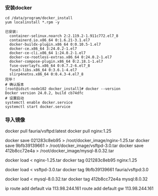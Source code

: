 ### 安装docker
```shell
cd /data/program/docker_install
yum localinstall *.rpm -y

已安装:
  container-selinux.noarch 2:2.119.2-1.911c772.el7_8
  containerd.io.x86_64 0:1.6.21-3.1.el7
  docker-buildx-plugin.x86_64 0:0.10.5-1.el7
  docker-ce.x86_64 3:24.0.2-1.el7
  docker-ce-cli.x86_64 1:24.0.2-1.el7
  docker-ce-rootless-extras.x86_64 0:24.0.2-1.el7
  docker-compose-plugin.x86_64 0:2.18.1-1.el7
  fuse-overlayfs.x86_64 0:0.7.2-6.el7_8
  fuse3-libs.x86_64 0:3.6.1-4.el7
  slirp4netns.x86_64 0:0.4.3-4.el7_8
完毕！
# 确认版本
[root@idszt-node102 docker_install]# docker --version
Docker version 24.0.2, build cb74dfc
# 设置启动
systemctl enable docker.service
systemctl start docker.service
```

### 导入镜像

docker pull fauria/vsftpd:latest
docker pull nginx:1.25

docker save 021283c8eb95 > /root/docker_image/nginx-1.25.tar
docker save 9bfb39139661 > /root/docker_image/vsftpd-3.0.tar
docker save 412b8cc72e4a > /root/docker_image/mysql-8.0.32.tar

docker load < nginx-1.25.tar
docker tag 021283c8eb95 nginx:1.25

docker load < vsftpd-3.0.tar
docker tag 9bfb39139661 fauria/vsftpd:3.0

docker load < mysql-8.0.32.tar
docker tag 412b8cc72e4a mysql:8.0.32


ip route add default via 113.98.244.161
route add default gw 113.98.244.161
